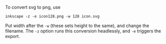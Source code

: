 To convert svg to png, use
```shell
inkscape -z -e icon128.png -w 128 icon.svg
```
Put width after the `-w` (these sets height to the same), and change the filename.
The `-z` option runs this conversion headlessly, and `-e` triggers the export.
